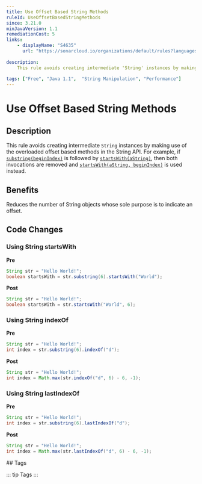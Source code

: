 ```yaml
---
title: Use Offset Based String Methods
ruleId: UseOffsetBasedStringMethods
since: 3.21.0
minJavaVersion: 1.1
remediationCost: 5
links:
    - displayName: "S4635"
      url: "https://sonarcloud.io/organizations/default/rules?languages=java&open=java%3AS4635&q=S4635"
    
description:
    This rule avoids creating intermediate 'String' instances by making use of the overloaded offset based methods in the String API.
    
tags: ["Free", "Java 1.1",  "String Manipulation", "Performance"]
---
```


# Use Offset Based String Methods

## Description

This rule avoids creating intermediate `String` instances by making use of the overloaded offset based methods in the String API. For example, if [`substring(beginIndex)`](https://docs.oracle.com/javase/8/docs/api/java/lang/String.html#substring-int-) is followed by [`startsWith(aString)`](https://docs.oracle.com/javase/8/docs/api/java/lang/String.html#startsWith-java.lang.String-), then both invocations are removed and [`startsWith(aString, beginIndex)`](https://docs.oracle.com/javase/8/docs/api/java/lang/String.html#startsWith-java.lang.String-int-) is used instead.

## Benefits

Reduces the number of String objects whose sole purpose is to indicate an offset.


## Code Changes

### Using String startsWith

__Pre__
```java
String str = "Hello World!";
boolean startsWith = str.substring(6).startsWith("World");
```

__Post__
```java
String str = "Hello World!";
boolean startsWith = str.startsWith("World", 6);
```

### Using String indexOf

__Pre__
```java
String str = "Hello World!";
int index = str.substring(6).indexOf("d");
```

__Post__
```java
String str = "Hello World!";
int index = Math.max(str.indexOf("d", 6) - 6, -1);
```

### Using String lastIndexOf

__Pre__
```java
String str = "Hello World!";
int index = str.substring(6).lastIndexOf("d");
```

__Post__
```java
String str = "Hello World!";
int index = Math.max(str.lastIndexOf("d", 6) - 6, -1);
```


<VersionNotice />
## Tags

::: tip Tags
<TagLinks />
:::